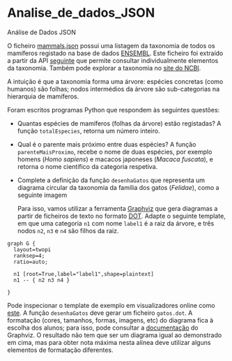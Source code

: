 # Analise_de_dados_JSON
Análise de Dados JSON  
  
O ficheiro [mammals.json](../scripts/projeto2/dados/mammals.json) possui uma listagem da taxonomia de todos os mamíferos registado na base de dados [ENSEMBL](http://www.ensembl.org/index.html).
Este ficheiro foi extraído a partir da API [seguinte](https://rest.ensembl.org/documentation/info/taxonomy_id) que permite consultar individualmente elementos da taxonomia. Também pode explorar a taxonomia no [site do NCBI](https://www.ncbi.nlm.nih.gov/Taxonomy/Browser/wwwtax.cgi).

A intuição é que a taxonomia forma uma árvore: espécies concretas (como humanos) são folhas; nodos intermédios da árvore são sub-categorias na hierarquia de mamíferos. 

Foram escritos programas Python que respondem às seguintes questões:

* Quantas espécies de mamíferos (folhas da árvore) estão registadas?
A função `totalEspecies`, retorna um número inteiro.
* Qual é o parente mais próximo entre duas espécies?
A função `parenteMaisProximo`, recebe o nome de duas espécies, por exemplo homens (*Homo sapiens*) e macacos japoneses (*Macaca fuscata*), e retorna o nome científico da categoria respetiva.
* Complete a definição da função `desenhaGatos` que representa um diagrama circular da taxonomia da família dos gatos (*Felidae*), como a seguinte imagem

  Para isso, vamos utilizar a ferramenta [Graphviz](https://graphviz.org/) que gera diagramas a partir de ficheiros de texto no formato [DOT](https://graphviz.org/docs/layouts/dot/). Adapte o seguinte template, em que uma categoria `n1` com nome `label1` é a raiz da árvore, e três nodos `n2`, `n3` e `n4` são filhos da raiz.

```
graph G {
  layout=twopi
  ranksep=4;
  ratio=auto;
  
  n1 [root=True,label="label1",shape=plaintext]
  n1 -- { n2 n3 n4 }

}
```

Pode inspecionar o template de exemplo em visualizadores online como [este](https://edotor.net/). A função `desenhaGatos` deve gerar um ficheiro `gatos.dot`. A formatação (cores, tamanhos, formas, imagens, etc) do diagrama fica à escolha dos alunos; para isso, pode consultar a [documentação](https://graphviz.org/documentation/) do Graphviz. O resultado não tem que ser um diagrama igual ao demonstrado em cima, mas para obter nota máxima nesta alínea deve utilizar alguns elementos de formatação diferentes.
